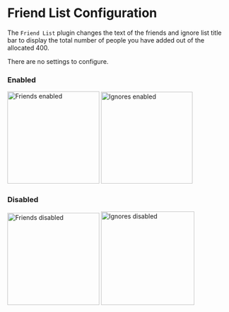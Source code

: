 # Friend List Configuration

The `Friend List` plugin changes the text of the friends and ignore list title bar to display the total number of people you have added out of the allocated 400. 

There are no settings to configure.

### Enabled

<img width="208" alt="Friends enabled" src="https://user-images.githubusercontent.com/54762282/84585614-a2de2080-addf-11ea-965f-4365d2a5fcd8.png">

<img width="207" alt="Ignores enabled" src="https://user-images.githubusercontent.com/54762282/84585641-eafd4300-addf-11ea-8d26-ce51bef15774.png">

### Disabled

<img width="208" alt="Friends disabled" src="https://user-images.githubusercontent.com/54762282/84585615-a2de2080-addf-11ea-9329-7ea03e27951c.png">

<img width="211" alt="Ignores disabled" src="https://user-images.githubusercontent.com/54762282/84585612-a2458a00-addf-11ea-8509-04473634169d.png">